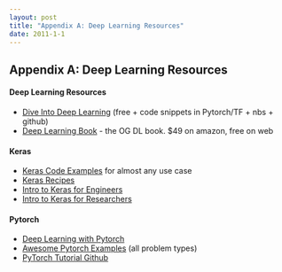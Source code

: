 ```yaml
---
layout: post
title: "Appendix A: Deep Learning Resources"
date: 2011-1-1
---
```

## Appendix A: Deep Learning Resources

#### Deep Learning Resources
- [Dive Into Deep Learning](http://d2l.ai/index.html) (free + code snippets in Pytorch/TF + nbs + github)
- [Deep Learning Book](http://d2l.ai/index.html) - the OG DL book. $49 on amazon, free on web

#### Keras
- [Keras Code Examples](https://keras.io/examples/) for almost any use case
- [Keras Recipes](https://keras.io/examples/keras_recipes/)
- [Intro to Keras for Engineers](https://keras.io/getting_started/intro_to_keras_for_engineers/)
- [Intro to Keras for Researchers](https://keras.io/getting_started/intro_to_keras_for_researchers/)

#### Pytorch
- [Deep Learning with Pytorch](https://pytorch.org/assets/deep-learning/Deep-Learning-with-PyTorch.pdf)
- [Awesome Pytorch Examples](https://github.com/bharathgs/Awesome-pytorch-list) (all problem types)
- [PyTorch Tutorial Github](https://github.com/MorvanZhou/PyTorch-Tutorial)
